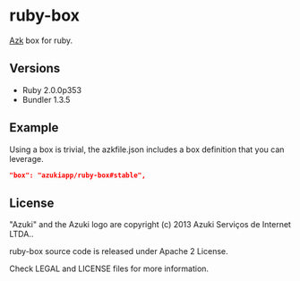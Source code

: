 # ruby-box

[Azk](http://azk.io) box for ruby.

## Versions

* Ruby 2.0.0p353
* Bundler 1.3.5

## Example

Using a box is trivial, the azkfile.json includes a box definition that you can leverage.

```json
"box": "azukiapp/ruby-box#stable",
```

## License

"Azuki" and the Azuki logo are copyright (c) 2013 Azuki Serviços de Internet LTDA..

ruby-box source code is released under Apache 2 License.

Check LEGAL and LICENSE files for more information.

